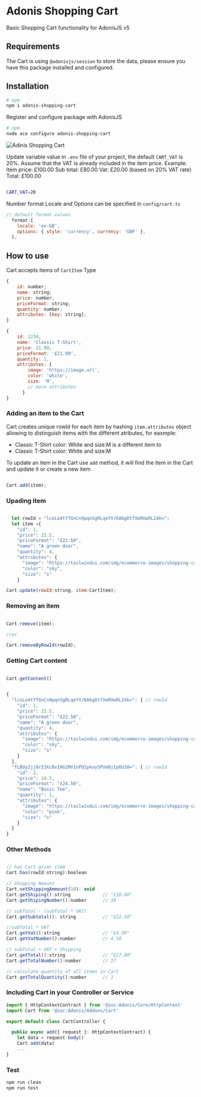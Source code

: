 # Adonis Shopping Cart

Basic Shopping Cart functionality for AdonisJS v5

## Requirements

The Cart is using `@adonisjs/session` to store the data, please ensure you have this package installed and configured.

## Installation

````bash
# npm
npm i adonis-shopping-cart
````

Register and configure package with AdonisJS

````bash
# npm
node ace configure adonis-shopping-cart
````
![Adinis Shopping Cart](adonis-shopping-cart.gif)



Update variable value in `.env` file of your project, the default `CART_VAT` is 20%.
Assume that the VAT is already included in the item price.
Example: 
Item price: £100.00
Sub total: £80.00
Vat: £20.00 (based on 20% VAT rate)
Total: £100.00


```bash

CART_VAT=20
```

Number format Locale and Options can be specified in `config/cart.ts`

```js
// default format values
  format:{
    locale: 'en-GB',
    options: { style: 'currency', currency: 'GBP' },
  },
```


## How to use

Cart accepts items of `CartItem` Type

```js
{
    id: number;
    name: string;
    price: number;
    priceFormat: string;
    quantity: number;
    attributes: [key: string];
}

{
    id: 1234,
    name: 'Classic T-Shirt',
    price: 21.99,
    priceFormat: '£21.99',
    quantity: 1,
    attributes: {
        image: 'https://image.url',
        color: 'white',
        size: 'M',
        // more attributes
      }
}
```

### Adding an item to the Cart

Cart creates unique rowId for each item by hashing `item.attributes` object allowing to distinguish items with the different atributes, for eaxmple:

- Classic T-Shirt color: White and size:M
  is a different item to
- Classic T-Shirt color: White and size:M

To update an item in the Cart use `add` method, it will find the item in the Cart and update it or create a new item

```js

Cart.add(item);

```

### Upading item
```js

  let rowId = "lcoLo4tYTGnCn9pqnSgRLqeYV/KAbgDtfXeRUwRL24k=";
  let item ={
    "id": 1,
    "price": 22.5,
    "priceFormat": "£22.50",
    "name": "A green door",
    "quantity": 4,
    "attributes": {
      "image": "https://tailwindui.com/img/ecommerce-images/shopping-cart-page-01-product-01.jpg",
      "color": "sky",
      "size": "s"
    }

Cart.update(rowId:string, item:CartItem);

```

### Removing an item

```js

Cart.remove(item);

//or

Cart.removeByRowId(rowId);

```

### Getting Cart content

```js

Cart.getContent()


{
  "lcoLo4tYTGnCn9pqnSgRLqeYV/KAbgDtfXeRUwRL24k=": { // rowId
    "id": 1,
    "price": 22.5,
    "priceFormat": "£22.50",
    "name": "A green door",
    "quantity": 4,
    "attributes": {
      "image": "https://tailwindui.com/img/ecommerce-images/shopping-cart-page-01-product-01.jpg",
      "color": "sky",
      "size": "s"
    }
  },
  "fLBUy2jj8rI1KcBvI0G2MV1nPD2pkoySPUeBjIp6U30=": { // rowId
    "id": 2,
    "price": 24.5,
    "priceFormat": "£24.50",
    "name": "Basic Tee",
    "quantity": 1,
    "attributes": {
      "image": "https://tailwindui.com/img/ecommerce-images/shopping-cart-page-01-product-02.jpg",
      "color": "pink",
      "size": "s"
    }
  }
}


```


### Other Methods

```js

// has Cart given item
Cart.has(rowId:string):boolean

// Shipping Amount
Cart.setShippingAmmount(10): void   
Cart.getShiping():string            // "£10.00"
Cart.getShipingNumber():number      // 10

// subTotal - (subTotal * VAT)
Cart.getSubtotal(): string          // "£22.50"

//subTotal * VAT
Cart.getVat():string                // "£4.50"
Cart.getVatNumber():number          // 4.50 

// subTotal + VAT + Shipping
Cart.getTotal():string              // "£27.00"
Cart.getTotalNumber():number        // 27 

// calculate quantity of all items in Cart
Cart.getTotalQuantity():number      // 1

```

### Including Cart in your Controller or Service

```js
import { HttpContextContract } from '@ioc:Adonis/Core/HttpContext'
import Cart from '@ioc:Adonis/Addons/Cart'

export default class CartController {

  public async add({ request }: HttpContextContract) {
    let data = request.body()
    Cart.add(data)
    ...
}
```

### Test

```js
npm run clean
npm run test
```
